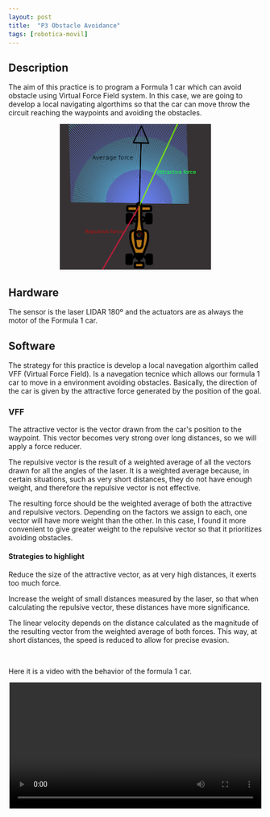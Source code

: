 ```yaml
---
layout: post
title:  "P3 Obstacle Avoidance"
tags: [robotica-movil]
---
```


## Description

The aim of this practice is to program a Formula 1 car which can avoid obstacle using Virtual Force Field system. In this case, we are going to develop a local navigating algorthims so that the car can move throw the circuit reaching the waypoints and avoiding the obstacles.

<div style="text-align: center;">
    <img src="/assets/images/p3/coche.png" alt="car" style= "width: 300px">
</div>

## Hardware

The sensor is the laser LIDAR 180º and the actuators are as always the motor of the Formula 1 car.

## Software

The strategy for this practice is develop a local navegation algorthim called VFF (Virtual Force Field). Is a navegation tecnice which allows our formula 1 car to move in a environment avoiding obstacles. Basically, the direction of the car is given by the attractive force generated by the position of the goal.

### VFF
The attractive vector is the vector drawn from the car's position to the waypoint. This vector becomes very strong over long distances, so we will apply a force reducer.

The repulsive vector is the result of a weighted average of all the vectors drawn for all the angles of the laser. It is a weighted average because, in certain situations, such as very short distances, they do not have enough weight, and therefore the repulsive vector is not effective.

The resulting force should be the weighted average of both the attractive and repulsive vectors. Depending on the factors we assign to each, one vector will have more weight than the other. In this case, I found it more convenient to give greater weight to the repulsive vector so that it prioritizes avoiding obstacles.


#### Strategies to highlight

Reduce the size of the attractive vector, as at very high distances, it exerts too much force.
    
Increase the weight of small distances measured by the laser, so that when calculating the repulsive vector, these distances have more significance.
    
The linear velocity depends on the distance calculated as the magnitude of the resulting vector from the weighted average of both forces. This way, at short distances, the speed is reduced to allow for precise evasion.

&nbsp;

Here it is a video with the behavior of the formula 1 car.
    
<div style="text-align: center;">
    <video width="500" controls>
      <source src="{{ '/assets/videos/p3/cochevueltacompleta.webm' | relative_url }}" type="video/webm">
      Tu navegador no soporta la reproducción de videos.
    </video>

